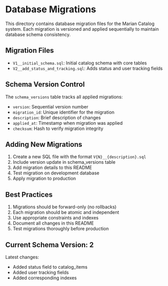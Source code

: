 # Database Migrations

This directory contains database migration files for the Marian Catalog system. Each migration is versioned and applied sequentially to maintain database schema consistency.

## Migration Files

- `V1__initial_schema.sql`: Initial catalog schema with core tables
- `V2__add_status_and_tracking.sql`: Adds status and user tracking fields

## Schema Version Control

The `schema_versions` table tracks all applied migrations:
- `version`: Sequential version number
- `migration_id`: Unique identifier for the migration
- `description`: Brief description of changes
- `applied_at`: Timestamp when migration was applied
- `checksum`: Hash to verify migration integrity

## Adding New Migrations

1. Create a new SQL file with the format `V{N}__{description}.sql`
2. Include version update in schema_versions table
3. Add migration details to this README
4. Test migration on development database
5. Apply migration to production

## Best Practices

1. Migrations should be forward-only (no rollbacks)
2. Each migration should be atomic and independent
3. Use appropriate constraints and indexes
4. Document all changes in this README
5. Test migrations thoroughly before production

## Current Schema Version: 2

Latest changes:
- Added status field to catalog_items
- Added user tracking fields
- Added corresponding indexes
